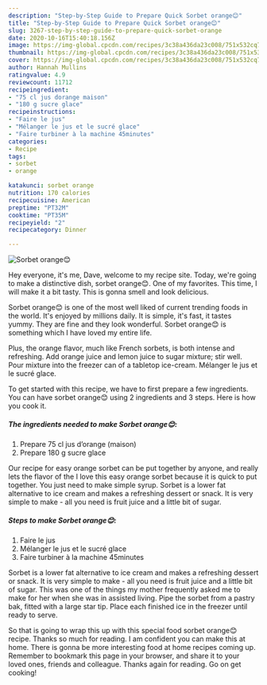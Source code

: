 ```yaml
---
description: "Step-by-Step Guide to Prepare Quick Sorbet orange😊"
title: "Step-by-Step Guide to Prepare Quick Sorbet orange😊"
slug: 3267-step-by-step-guide-to-prepare-quick-sorbet-orange
date: 2020-10-16T15:40:18.156Z
image: https://img-global.cpcdn.com/recipes/3c38a436da23c008/751x532cq70/sorbet-orange😊-photo-principale-de-la-recette.jpg
thumbnail: https://img-global.cpcdn.com/recipes/3c38a436da23c008/751x532cq70/sorbet-orange😊-photo-principale-de-la-recette.jpg
cover: https://img-global.cpcdn.com/recipes/3c38a436da23c008/751x532cq70/sorbet-orange😊-photo-principale-de-la-recette.jpg
author: Hannah Mullins
ratingvalue: 4.9
reviewcount: 11712
recipeingredient:
- "75 cl jus dorange maison"
- "180 g sucre glace"
recipeinstructions:
- "Faire le jus"
- "Mélanger le jus et le sucré glace"
- "Faire turbiner à la machine 45minutes"
categories:
- Recipe
tags:
- sorbet
- orange

katakunci: sorbet orange 
nutrition: 170 calories
recipecuisine: American
preptime: "PT32M"
cooktime: "PT35M"
recipeyield: "2"
recipecategory: Dinner

---
```



![Sorbet orange😊](https://img-global.cpcdn.com/recipes/3c38a436da23c008/751x532cq70/sorbet-orange😊-photo-principale-de-la-recette.jpg)

Hey everyone, it's me, Dave, welcome to my recipe site. Today, we're going to make a distinctive dish, sorbet orange😊. One of my favorites. This time, I will make it a bit tasty. This is gonna smell and look delicious.

Sorbet orange😊 is one of the most well liked of current trending foods in the world. It's enjoyed by millions daily. It is simple, it's fast, it tastes yummy. They are fine and they look wonderful. Sorbet orange😊 is something which I have loved my entire life.

Plus, the orange flavor, much like French sorbets, is both intense and refreshing. Add orange juice and lemon juice to sugar mixture; stir well. Pour mixture into the freezer can of a tabletop ice-cream. Mélanger le jus et le sucré glace.


To get started with this recipe, we have to first prepare a few ingredients. You can have sorbet orange😊 using 2 ingredients and 3 steps. Here is how you cook it.

<!--inarticleads1-->

##### The ingredients needed to make Sorbet orange😊:

1. Prepare 75 cl jus d’orange (maison)
1. Prepare 180 g sucre glace


Our recipe for easy orange sorbet can be put together by anyone, and really lets the flavor of the I love this easy orange sorbet because it is quick to put together. You just need to make simple syrup. Sorbet is a lower fat alternative to ice cream and makes a refreshing dessert or snack. It is very simple to make - all you need is fruit juice and a little bit of sugar. 

<!--inarticleads2-->

##### Steps to make Sorbet orange😊:

1. Faire le jus
1. Mélanger le jus et le sucré glace
1. Faire turbiner à la machine 45minutes


Sorbet is a lower fat alternative to ice cream and makes a refreshing dessert or snack. It is very simple to make - all you need is fruit juice and a little bit of sugar. This was one of the things my mother frequently asked me to make for her when she was in assisted living. Pipe the sorbet from a pastry bak, fitted with a large star tip. Place each finished ice in the freezer until ready to serve. 

So that is going to wrap this up with this special food sorbet orange😊 recipe. Thanks so much for reading. I am confident you can make this at home. There is gonna be more interesting food at home recipes coming up. Remember to bookmark this page in your browser, and share it to your loved ones, friends and colleague. Thanks again for reading. Go on get cooking!
